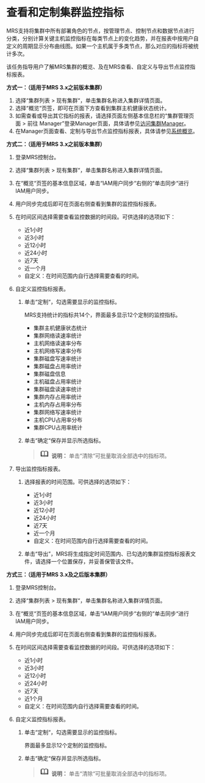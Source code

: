 # 查看和定制集群监控指标<a name="mrs_01_0515"></a>

MRS支持将集群中所有部署角色的节点，按管理节点、控制节点和数据节点进行分类，分别计算关键主机监控指标在每类节点上的变化趋势，并在报表中按用户自定义的周期显示分布曲线图。如果一个主机属于多类节点，那么对应的指标将被统计多次。

该任务指导用户了解MRS集群的概览、及在MRS查看、自定义与导出节点监控指标报表。

**方式一：（适用于MRS 3.x之前版本集群）**

1.  选择“集群列表 \> 现有集群“，单击集群名称进入集群详情页面。
2.  选择“概览“页签，即可在页面下方查看到集群主机健康状态统计。
3.  如需查看或导出其它指标的报表，请选择页面左侧基本信息栏的“集群管理页面 \> 前往 Manager”登录Manager页面，具体请参见[访问集群Manager](访问集群Manager.md)。
4.  在Manager页面查看、定制与导出节点监控指标报表，具体请参见[系统概览](系统概览.md)。

**方式二：（适用于MRS 3.x之前版本集群）**

1.  登录MRS控制台。
2.  选择“集群列表 \> 现有集群“，单击集群名称进入集群详情页面。
3.  在“概览“页签的基本信息区域，单击“IAM用户同步“右侧的“单击同步“进行IAM用户同步。
4.  用户同步完成后即可在页面右侧查看到集群的监控指标报表。
5.  在时间区间选择需要查看监控数据的时间段。可供选择的选项如下：
    -   近1小时
    -   近3小时
    -   近12小时
    -   近24小时
    -   近7天
    -   近一个月
    -   自定义：在时间范围内自行选择需要查看的时间。

6.  自定义监控指标报表。
    1.  单击“定制“，勾选需要显示的监控指标。

        MRS支持统计的指标共14个，界面最多显示12个定制的监控指标。

        -   集群主机健康状态统计
        -   集群网络读速率统计
        -   主机网络读速率分布
        -   主机网络写速率分布
        -   集群磁盘写速率统计
        -   集群磁盘占用率统计
        -   集群磁盘信息
        -   主机磁盘占用率统计
        -   集群磁盘读速率统计
        -   集群内存占用率统计
        -   主机内存占用率分布
        -   集群网络写速率统计
        -   主机CPU占用率分布
        -   集群CPU占用率统计

    2.  单击“确定“保存并显示所选指标。

        >![](public_sys-resources/icon-note.gif) **说明：** 
        >单击“清除“可批量取消全部选中的指标项。


7.  导出监控指标报表。
    1.  选择报表的时间范围。可供选择的选项如下：
        -   近1小时
        -   近3小时
        -   近12小时
        -   近24小时
        -   近7天
        -   近一个月
        -   自定义：在时间范围内自行选择需要查看的时间。

    2.  单击“导出”，MRS将生成指定时间范围内、已勾选的集群监控指标报表文件，请选择一个位置保存，并妥善保管该文件。


**方式三：（适用于MRS 3.x及之后版本集群）**

1.  登录MRS控制台。
2.  选择“集群列表 \> 现有集群“，单击集群名称进入集群详情页面。
3.  在“概览“页签的基本信息区域，单击“IAM用户同步“右侧的“单击同步“进行IAM用户同步。
4.  用户同步完成后即可在页面右侧查看到集群的监控指标报表。
5.  在时间区间选择需要查看监控数据的时间段。可供选择的选项如下：
    -   近1小时
    -   近3小时
    -   近12小时
    -   近24小时
    -   近7天
    -   近1个月
    -   自定义：在时间范围内自行选择需要查看的时间。

6.  自定义监控指标报表。
    1.  单击“定制“，勾选需要显示的监控指标。

        界面最多显示12个定制的监控指标。

    2.  单击“确定“保存并显示所选指标。

        >![](public_sys-resources/icon-note.gif) **说明：** 
        >单击“清除“可批量取消全部选中的指标项。



